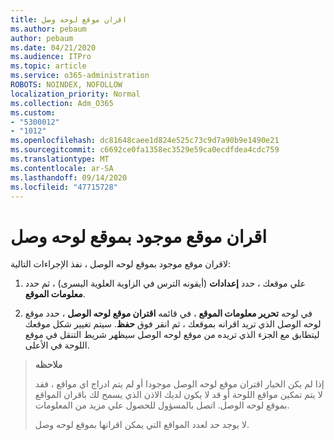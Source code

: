 ```yaml
---
title: اقران موقع لوحه وصل
ms.author: pebaum
author: pebaum
ms.date: 04/21/2020
ms.audience: ITPro
ms.topic: article
ms.service: o365-administration
ROBOTS: NOINDEX, NOFOLLOW
localization_priority: Normal
ms.collection: Adm_O365
ms.custom:
- "5300012"
- "1012"
ms.openlocfilehash: dc81648caee1d824e525c73c9d7a90b9e1490e21
ms.sourcegitcommit: c6692ce0fa1358ec3529e59ca0ecdfdea4cdc759
ms.translationtype: MT
ms.contentlocale: ar-SA
ms.lasthandoff: 09/14/2020
ms.locfileid: "47715728"
---
```

# <a name="associate-existing-site-with-a-hub-site"></a>اقران موقع موجود بموقع لوحه وصل

لاقران موقع موجود بموقع لوحه الوصل ، نفذ الإجراءات التالية:
  
1. علي موقعك ، حدد **إعدادات** (أيقونه الترس في الزاوية العلوية اليسرى) ، ثم حدد **معلومات الموقع**.

2. في لوحه **تحرير معلومات الموقع** ، في قائمه **اقتران موقع لوحه الوصل** ، حدد موقع لوحه الوصل الذي تريد اقرانه بموقعك ، ثم انقر فوق **حفظ**. سيتم تغيير شكل موقعك ليتطابق مع الجزء الذي تريده من موقع لوحه الوصل سيظهر شريط التنقل في موقع اللوحة في الأعلى.

>**ملاحظه**
>
>إذا لم يكن الخيار اقتران موقع لوحه الوصل موجودا أو لم يتم ادراج اي مواقع ، فقد لا يتم تمكين مواقع اللوحة أو قد لا يكون لديك الاذن الذي يسمح لك باقران المواقع بموقع لوحه الوصل. اتصل بالمسؤول للحصول علي مزيد من المعلومات.
>
>لا يوجد حد لعدد المواقع التي يمكن اقرانها بموقع لوحه وصل.
  